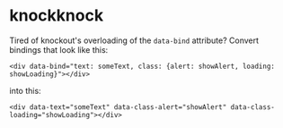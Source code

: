 knockknock
==========

Tired of knockout's overloading of the `data-bind` attribute?  Convert bindings that look like this:

```
<div data-bind="text: someText, class: {alert: showAlert, loading: showLoading}"></div>
```
into this:
```
<div data-text="someText" data-class-alert="showAlert" data-class-loading="showLoading"></div>
```
